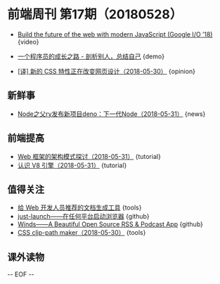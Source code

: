 # 前端周刊 第17期（20180528）

- [Build the future of the web with modern JavaScript (Google I/O ’18)](https://www.youtube.com/watch?v=mIWCLOftfRw&list=PLNYkxOF6rcIC4NQeXpdAy0RbOACI66Hvf&utm_source=ESnextNews.com&utm_medium=Weekly+Newsletter&utm_campaign=2018-05-22) {video}
- [一个程序员的成长之路 - 剖析别人，总结自己](https://mp.weixin.qq.com/s/zWPjfHiYxx0HH9lE99Yijw) {demo}

- [[译] 新的 CSS 特性正在改变网页设计（2018-05-30）](https://juejin.im/post/5b0cae8c6fb9a009de14c833) {opinion}

## 新鲜事
- [Node之父ry发布新项目deno：下一代Node（2018-05-31）](https://mp.weixin.qq.com/s/1LcO3EqGV2iRlZ1aIrQeqw) {news}

## 前端提高
- [Web 框架的架构模式探讨（2018-05-31）](http://web.jobbole.com/94577/) {tutorial}
- [认识 V8 引擎（2018-05-31）](https://zhuanlan.zhihu.com/p/27628685) {tutorial}

## 值得关注

- [给 Web 开发人员推荐的文档生成工具](https://mp.weixin.qq.com/s/nPx81RgsBczboNT9__d3Vw) {tools}
- [just-launch——在任何平台启动浏览器](https://github.com/juliangruber/just-launch) {github}
- [Winds——A Beautiful Open Source RSS & Podcast App](https://github.com/getstream/winds) {github}
- [CSS clip-path maker（2018-05-30）](https://bennettfeely.com/clippy/) {tools}

## 课外读物



[//]: # (分类图标
    新闻 {news}
    视频 {video}
    教程 {tutorial}
    代码 {code}
    演示 {demo}
    观点 {opinion}
    技巧 {tips}
    工具 {tools}
    书籍 {book}
    文档 {doc}
    GayHub {github}
    规范 {w3c}
    规范 {mdn}
    Three.js {threejs}
  )

-- EOF --